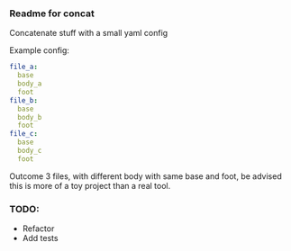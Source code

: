 ### Readme for concat
Concatenate stuff with a small yaml config

Example config:
```yaml
file_a:
  base
  body_a
  foot
file_b:
  base
  body_b
  foot
file_c:
  base
  body_c
  foot
```

Outcome 3 files, with different body with same base and foot, be advised this is more of a toy project than a real tool.

### TODO:
- Refactor
- Add tests
